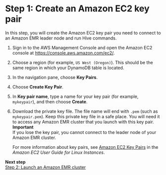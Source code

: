 # Step 1: Create an Amazon EC2 key pair<a name="EMRforDynamoDB.Tutorial.EC2KeyPair"></a>

In this step, you will create the Amazon EC2 key pair you need to connect to an Amazon EMR leader node and run Hive commands\.

1. Sign in to the AWS Management Console and open the Amazon EC2 console at [https://console\.aws\.amazon\.com/ec2/](https://console.aws.amazon.com/ec2/)\.

1. Choose a region \(for example, `US West (Oregon)`\)\. This should be the same region in which your DynamoDB table is located\.

1. In the navigation pane, choose **Key Pairs**\.

1. Choose **Create Key Pair**\. 

1. In **Key pair name**, type a name for your key pair \(for example, `mykeypair`\), and then choose **Create**\. 

1. Download the private key file\. The file name will end with `.pem` \(such as `mykeypair.pem`\)\. Keep this private key file in a safe place\. You will need it to access any Amazon EMR cluster that you launch with this key pair\. 
**Important**  
If you lose the key pair, you cannot connect to the leader node of your Amazon EMR cluster\.

   For more information about key pairs, see [Amazon EC2 Key Pairs](https://docs.aws.amazon.com/AWSEC2/latest/UserGuide/ec2-key-pairs.html) in the *Amazon EC2 User Guide for Linux Instances*\. 

**Next step**  
[Step 2: Launch an Amazon EMR cluster](EMRforDynamoDB.Tutorial.LaunchEMRCluster.md)